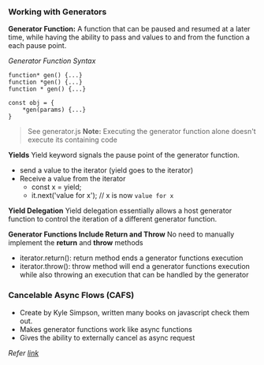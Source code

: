 ### Working with Generators

__Generator Function:__ A function that can be paused and resumed at a later time, while having the ability to pass and values to and from the function a each pause point.

*Generator Function Syntax*
```
function* gen() {...}
function *gen() {...}
function * gen() {...}

const obj = {
    *gen(params) {...}
}

```

> See generator.js
> **Note:** Executing the generator function alone doesn't execute its containing code


**Yields**
Yield keyword signals the pause point of the generator function.
- send a value to the iterator (yield goes to the iterator)
- Receive a value from the iterator
    - const x = yield;
    - it.next('value for x'); // x is now `value for x`

**Yield Delegation**
Yield delegation essentially allows a host generator function to control the iteration of a different generator function.

**Generator Functions Include Return and Throw**
No need to manually implement the __return__ and __throw__ methods
- iterator.return(): return method ends a generator functions execution
- iterator.throw(): throw method will end a generator functions execution while also throwing an execution that can be handled by the generator


### Cancelable Async Flows (CAFS) 
- Create by Kyle Simpson, written many books on javascript check them out. 
- Makes generator functions work like async functions
- Gives the ability to externally cancel as async request

*Refer [link](https://github.com/getify/CAF)*
